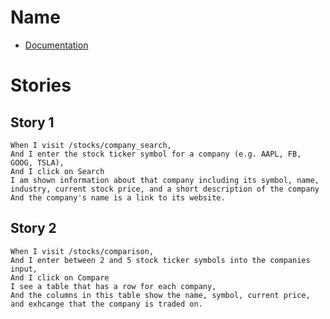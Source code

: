 # Name

* [Documentation](https://financialmodelingprep.com/developer/docs/)

# Stories

## Story 1

```
When I visit /stocks/company_search,
And I enter the stock ticker symbol for a company (e.g. AAPL, FB, GOOG, TSLA),
And I click on Search
I am shown information about that company including its symbol, name, industry, current stock price, and a short description of the company
And the company's name is a link to its website.
```

## Story 2

```
When I visit /stocks/comparison,
And I enter between 2 and 5 stock ticker symbols into the companies input,
And I click on Compare
I see a table that has a row for each company,
And the columns in this table show the name, symbol, current price, and exhcange that the company is traded on.
```
